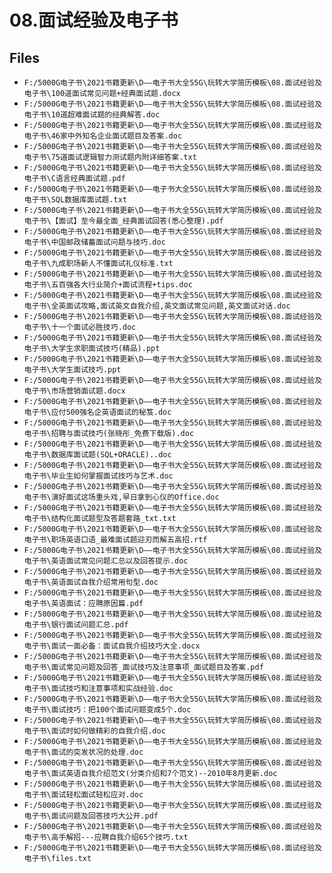 # 08.面试经验及电子书

## Files

- `F:/5000G电子书\2021书籍更新\D——电子书大全55G\玩转大学简历模板\08.面试经验及电子书\100道面试常见问题+经典面试题.docx`
- `F:/5000G电子书\2021书籍更新\D——电子书大全55G\玩转大学简历模板\08.面试经验及电子书\10道超难面试题的经典解答.doc`
- `F:/5000G电子书\2021书籍更新\D——电子书大全55G\玩转大学简历模板\08.面试经验及电子书\46家中外知名企业面试题目及答案.doc`
- `F:/5000G电子书\2021书籍更新\D——电子书大全55G\玩转大学简历模板\08.面试经验及电子书\75道面试逻辑智力测试题内附详细答案.txt`
- `F:/5000G电子书\2021书籍更新\D——电子书大全55G\玩转大学简历模板\08.面试经验及电子书\C语言经典面试题.pdf`
- `F:/5000G电子书\2021书籍更新\D——电子书大全55G\玩转大学简历模板\08.面试经验及电子书\SQL数据库面试题.txt`
- `F:/5000G电子书\2021书籍更新\D——电子书大全55G\玩转大学简历模板\08.面试经验及电子书\【面试】至今最全面_经典面试回答(悉心整理).pdf`
- `F:/5000G电子书\2021书籍更新\D——电子书大全55G\玩转大学简历模板\08.面试经验及电子书\中国邮政储蓄面试问题与技巧.doc`
- `F:/5000G电子书\2021书籍更新\D——电子书大全55G\玩转大学简历模板\08.面试经验及电子书\九成职场新人不懂面试礼仪标准.txt`
- `F:/5000G电子书\2021书籍更新\D——电子书大全55G\玩转大学简历模板\08.面试经验及电子书\五百强各大行业简介+面试流程+tips.doc`
- `F:/5000G电子书\2021书籍更新\D——电子书大全55G\玩转大学简历模板\08.面试经验及电子书\全英面试攻略,面试英文自我介绍,英文面试常见问题,英文面试对话.doc`
- `F:/5000G电子书\2021书籍更新\D——电子书大全55G\玩转大学简历模板\08.面试经验及电子书\十一个面试必胜技巧.doc`
- `F:/5000G电子书\2021书籍更新\D——电子书大全55G\玩转大学简历模板\08.面试经验及电子书\大学生求职面试技巧(精品).ppt`
- `F:/5000G电子书\2021书籍更新\D——电子书大全55G\玩转大学简历模板\08.面试经验及电子书\大学生面试技巧.ppt`
- `F:/5000G电子书\2021书籍更新\D——电子书大全55G\玩转大学简历模板\08.面试经验及电子书\市场营销面试题.docx`
- `F:/5000G电子书\2021书籍更新\D——电子书大全55G\玩转大学简历模板\08.面试经验及电子书\应付500强名企英语面试的秘笈.doc`
- `F:/5000G电子书\2021书籍更新\D——电子书大全55G\玩转大学简历模板\08.面试经验及电子书\招聘与面试技巧(张晓彤_免费下载版).doc`
- `F:/5000G电子书\2021书籍更新\D——电子书大全55G\玩转大学简历模板\08.面试经验及电子书\数据库面试题(SQL+ORACLE)..doc`
- `F:/5000G电子书\2021书籍更新\D——电子书大全55G\玩转大学简历模板\08.面试经验及电子书\毕业生如何掌握面试技巧与艺术.doc`
- `F:/5000G电子书\2021书籍更新\D——电子书大全55G\玩转大学简历模板\08.面试经验及电子书\演好面试这场重头戏,早日拿到心仪的Office.doc`
- `F:/5000G电子书\2021书籍更新\D——电子书大全55G\玩转大学简历模板\08.面试经验及电子书\结构化面试题型及答题套路_txt.txt`
- `F:/5000G电子书\2021书籍更新\D——电子书大全55G\玩转大学简历模板\08.面试经验及电子书\职场英语口语_最难面试题迎刃而解五高招.rtf`
- `F:/5000G电子书\2021书籍更新\D——电子书大全55G\玩转大学简历模板\08.面试经验及电子书\英语面试常见问题汇总以及回答提示.doc`
- `F:/5000G电子书\2021书籍更新\D——电子书大全55G\玩转大学简历模板\08.面试经验及电子书\英语面试自我介绍常用句型.doc`
- `F:/5000G电子书\2021书籍更新\D——电子书大全55G\玩转大学简历模板\08.面试经验及电子书\英语面试：应聘原因篇.pdf`
- `F:/5000G电子书\2021书籍更新\D——电子书大全55G\玩转大学简历模板\08.面试经验及电子书\银行面试问题汇总.pdf`
- `F:/5000G电子书\2021书籍更新\D——电子书大全55G\玩转大学简历模板\08.面试经验及电子书\面试一面必备：面试自我介绍技巧大全.docx`
- `F:/5000G电子书\2021书籍更新\D——电子书大全55G\玩转大学简历模板\08.面试经验及电子书\面试常见问题及回答_面试技巧及注意事项_面试题目及答案.pdf`
- `F:/5000G电子书\2021书籍更新\D——电子书大全55G\玩转大学简历模板\08.面试经验及电子书\面试技巧和注意事项和实战经验.doc`
- `F:/5000G电子书\2021书籍更新\D——电子书大全55G\玩转大学简历模板\08.面试经验及电子书\面试技巧：把100个面试问题变成5个.doc`
- `F:/5000G电子书\2021书籍更新\D——电子书大全55G\玩转大学简历模板\08.面试经验及电子书\面试时如何做精彩的自我介绍.doc`
- `F:/5000G电子书\2021书籍更新\D——电子书大全55G\玩转大学简历模板\08.面试经验及电子书\面试的突发状况的处理.doc`
- `F:/5000G电子书\2021书籍更新\D——电子书大全55G\玩转大学简历模板\08.面试经验及电子书\面试英语自我介绍范文(分类介绍和7个范文)--2010年8月更新.doc`
- `F:/5000G电子书\2021书籍更新\D——电子书大全55G\玩转大学简历模板\08.面试经验及电子书\面试轻松面试轻松应对.doc`
- `F:/5000G电子书\2021书籍更新\D——电子书大全55G\玩转大学简历模板\08.面试经验及电子书\面试问题及回答技巧大公开.pdf`
- `F:/5000G电子书\2021书籍更新\D——电子书大全55G\玩转大学简历模板\08.面试经验及电子书\高手解招---应聘自我介绍65个技巧.txt`
- `F:/5000G电子书\2021书籍更新\D——电子书大全55G\玩转大学简历模板\08.面试经验及电子书\files.txt`
